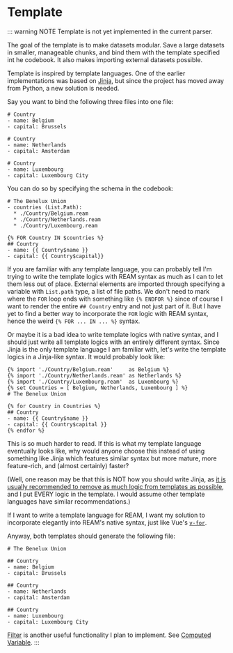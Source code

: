 # Template

::: warning NOTE
Template is not yet implemented in the current parser.

The goal of the template is to make datasets modular. Save a large datasets in smaller, manageable chunks, and bind them with the template specified int he codebook.
It also makes importing external datasets possible.

Template is inspired by template languages.
One of the earlier implementations was based on [Jinja](https://jinja.palletsprojects.com), but since the project has moved away from Python, a new solution is needed.

Say you want to bind the following three files into one file:

```ream
# Country
- name: Belgium
- capital: Brussels
```

```ream
# Country
- name: Netherlands
- capital: Amsterdam
```

```ream
# Country
- name: Luxembourg
- capital: Luxembourg City
```

You can do so by specifying the schema in the codebook:
```ream
# The Benelux Union
- countries (List.Path):
  * ./Country/Belgium.ream
  * ./Country/Netherlands.ream
  * ./Country/Luxembourg.ream

{% FOR Country IN $countries %}
## Country
- name: {{ Country$name }}
- capital: {{ Country$capital}}
```

If you are familiar with any template language, you can probably tell I'm trying to write the template logics with REAM syntax as much as I can to let them less out of place.
External elements are imported through specifying a variable with `List.path` type, a list of file paths.
We don't need to mark where the `FOR` loop ends with something like `{% ENDFOR %}` since of course I want to render the entire `## Country` entry and not just part of it.
But I have yet to find a better way to incorporate the `FOR` logic with REAM syntax, hence the weird `{% FOR ... IN ... %}` syntax.

Or maybe it is a bad idea to write template logics with native syntax, and I should just write all template logics with an entirely different syntax.
Since Jinja is the only template language I am familiar with, let's write the template logics in a Jinja-like syntax.
It would probably look like:

```jinja2
{% import './Country/Belgium.ream'     as Belgium %}
{% import './Country/Netherlands.ream' as Netherlands %}
{% import './Country/Luxembourg.ream'  as Luxembourg %}
{% set Countries = [ Belgium, Netherlands, Luxembourg ] %}
# The Benelux Union

{% for Country in Countries %}
## Country
- name: {{ Country$name }}
- capital: {{ Country$capital }}
{% endfor %}
```

This is so much harder to read.
If this is what my template language eventually looks like, why would anyone choose this instead of using something like Jinja which features similar syntax but more mature, more feature-rich, and (almost certainly) faster?

(Well, one reason may be that this is NOT how you should write Jinja, as [it is usually recommended to remove as much logic from templates as possible](https://jinja.palletsprojects.com/en/2.11.x/faq/#isn-t-it-a-terrible-idea-to-put-logic-into-templates), and I put EVERY logic in the template.
I would assume other template languages have similar recommendations.)

If I want to write a template language for REAM, I want my solution to incorporate elegantly into REAM's native syntax, just like Vue's [`v-for`](https://vuejs.org/v2/api/#v-for).

Anyway, both templates should generate the following file:

```ream
# The Benelux Union

## Country
- name: Belgium
- capital: Brussels

## Country
- name: Netherlands
- capital: Amsterdam

## Country
- name: Luxembourg
- capital: Luxembourg City
```

[Filter](https://jinja.palletsprojects.com/en/2.11.x/templates/#list-of-builtin-filters) is another useful functionality I plan to implement.
See [Computed Variable](/ream-doc/Language/Advanced/Computed-Variable).
:::
